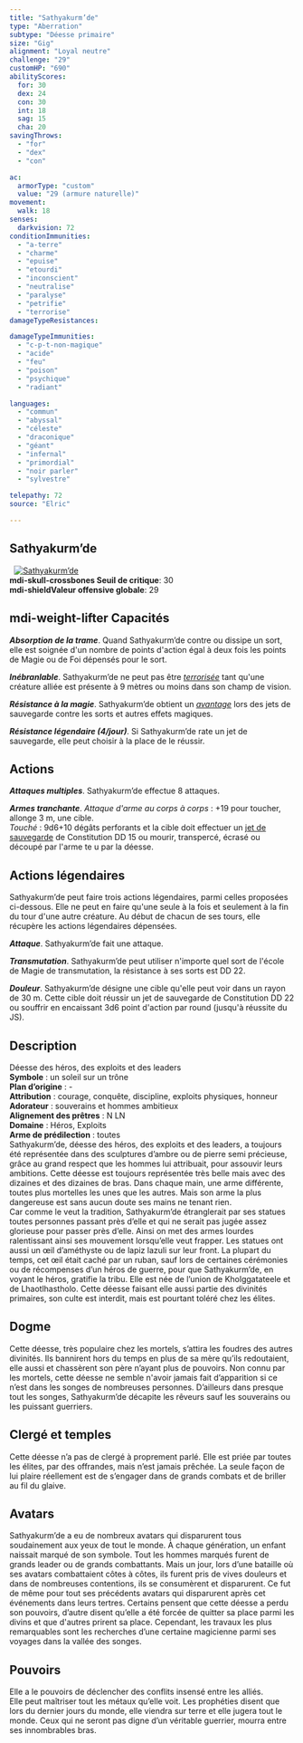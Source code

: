 ```yaml
---
title: "Sathyakurm’de"
type: "Aberration"
subtype: "Déesse primaire"
size: "Gig"
alignment: "Loyal neutre"
challenge: "29"
customHP: "690"
abilityScores:
  for: 30
  dex: 24
  con: 30
  int: 18
  sag: 15
  cha: 20
savingThrows:
  - "for"
  - "dex"
  - "con"

ac:
  armorType: "custom"
  value: "29 (armure naturelle)"
movement:
  walk: 18
senses:
  darkvision: 72
conditionImmunities:
  - "a-terre"
  - "charme"
  - "epuise"
  - "etourdi"
  - "inconscient"
  - "neutralise"
  - "paralyse"
  - "petrifie"
  - "terrorise"
damageTypeResistances:

damageTypeImmunities:
  - "c-p-t-non-magique"
  - "acide"
  - "feu"
  - "poison"
  - "psychique"
  - "radiant"

languages:
  - "commun"
  - "abyssal"
  - "céleste"
  - "draconique"
  - "géant"
  - "infernal"
  - "primordial"
  - "noir parler"
  - "sylvestre"

telepathy: 72
source: "Elric"        

---
```

## Sathyakurm’de
&nbsp;
[![Sathyakurm’de](https://www.douaratil.fr/illustrations/aberration/sathyakurmdem.png)](https://www.douaratil.fr/illustrations/aberration/sathyakurmde.jpg)   
**<v-icon>mdi-skull-crossbones</v-icon> Seuil de critique**: 30            
**<v-icon>mdi-shield</v-icon>Valeur offensive globale**: 29     
## <v-icon>mdi-weight-lifter</v-icon> Capacités
_**Absorption de la trame**_. Quand Sathyakurm’de contre ou dissipe un sort, elle est soignée d'un nombre de points d'action égal à deux fois les points de Magie ou de Foi dépensés pour le sort.  

_**Inébranlable**_. Sathyakurm’de ne peut pas être [_terrorisée_](/gerer-la-sante-du-personnage/#terrorise) tant qu'une créature alliée est présente à 9 mètres ou moins dans son champ de vision.  

_**Résistance à la magie**_. Sathyakurm’de obtient un [_avantage_](/utiliser-les-caracteristiques/#avantage-et-desavantage) lors des jets de sauvegarde contre les sorts et autres effets magiques.  

_**Résistance légendaire (4/jour)**_. Si Sathyakurm’de rate un jet de sauvegarde, elle peut choisir à la place de le réussir.

## Actions
_**Attaques multiples**_. Sathyakurm’de effectue 8 attaques.  

_**Armes tranchante**_. _Attaque d'arme au corps à corps_ : +19 pour toucher, allonge 3 m, une cible.  
_Touché_ : 9d6+10 dégâts perforants et la cible doit effectuer un [jet de sauvegarde](/utiliser-les-caracteristiques/#jets-de-sauvegarde) de Constitution DD 15 ou mourir, transpercé, écrasé ou découpé par l'arme te u par la déesse.  


## Actions légendaires
Sathyakurm’de peut faire trois actions légendaires, parmi celles proposées ci-dessous. Elle ne peut en faire qu'une seule à la fois et seulement à la fin du tour d'une autre créature. Au début de chacun de ses tours, elle récupère les actions légendaires dépensées.

_**Attaque**_. Sathyakurm’de fait une attaque.

_**Transmutation**_. Sathyakurm’de peut utiliser n'importe quel sort de l'école de Magie de transmutation, la résistance à ses sorts est DD 22.

_**Douleur**_. Sathyakurm’de désigne une cible qu'elle peut voir dans un rayon de 30 m. Cette cible doit réussir un jet de sauvegarde de Constitution DD 22 ou souffrir en encaissant 3d6 point d'action par round (jusqu'à réussite du JS).

## Description  
Déesse des héros, des exploits et des leaders   
**Symbole** : un soleil sur un trône   
**Plan d’origine** : -  
**Attribution** : courage, conquête, discipline, exploits physiques, honneur  
**Adorateur** : souverains et hommes ambitieux   
**Alignement des prêtres** : N LN  
**Domaine** : Héros, Exploits  
**Arme de prédilection** : toutes  
Sathyakurm’de, déesse des héros, des exploits et des leaders, a toujours été représentée dans des sculptures d’ambre ou de pierre semi précieuse, grâce au grand respect que les hommes lui attribuait, pour assouvir leurs ambitions. Cette déesse est toujours représentée très belle mais avec des dizaines et des dizaines de bras. Dans chaque main, une arme différente, toutes plus mortelles les unes que les autres. Mais son arme la plus dangereuse est sans aucun doute ses mains ne tenant rien.   
Car comme le veut la tradition, Sathyakurm’de étranglerait par ses statues toutes personnes passant près d’elle et qui ne serait pas jugée assez glorieuse pour passer près d’elle. Ainsi on met des armes lourdes ralentissant ainsi ses mouvement lorsqu’elle veut frapper. Les statues ont aussi un œil d’améthyste ou de lapiz lazuli sur leur front. La plupart du temps, cet œil était caché par un ruban, sauf lors de certaines cérémonies ou de récompenses d’un héros de guerre, pour que Sathyakurm’de, en voyant le héros, gratifie la tribu. Elle est née de l’union de Kholggatateele et de Lhaotlhastholo. Cette déesse faisant elle aussi partie des divinités primaires, son culte est interdit, mais est pourtant toléré chez les élites.

## Dogme  
Cette déesse, très populaire chez les mortels, s’attira les foudres des autres divinités. Ils bannirent hors du temps en plus de sa mère qu’ils redoutaient, elle aussi et chassèrent son père n’ayant plus de pouvoirs. Non connu par les mortels, cette déesse ne semble n'avoir jamais fait d’apparition si ce n’est dans les songes de nombreuses  personnes. D’ailleurs dans presque tout les songes, Sathyakurm’de décapite les rêveurs sauf les souverains ou les puissant guerriers.


## Clergé et temples  
Cette déesse n’a pas de clergé à proprement parlé. Elle est priée par toutes les élites, par des offrandes, mais n’est jamais prêchée. La seule façon de lui plaire réellement est de s’engager dans de grands combats et de briller au fil du glaive.


## Avatars  
Sathyakurm’de a eu de nombreux avatars qui disparurent tous soudainement aux yeux de tout le monde. À chaque génération, un enfant naissait marqué de son symbole. Tout les hommes marqués furent de grands leader ou de grands combattants. Mais un jour, lors d’une bataille où ses avatars combattaient côtes à côtes, ils furent pris de vives douleurs et dans de nombreuses contentions, ils se consumèrent et disparurent. Ce fut de même pour tout ses précédents avatars qui disparurent après cet événements dans leurs tertres. Certains pensent que cette déesse a perdu son pouvoirs, d’autre disent qu’elle a été forcée de quitter sa place parmi les divins et que d'autres prirent sa place. Cependant, les travaux les plus remarquables sont les recherches d’une certaine magicienne parmi ses voyages dans la vallée des songes.

## Pouvoirs  
Elle a le pouvoirs de déclencher des conflits insensé entre les alliés.  
Elle peut maîtriser tout les métaux qu’elle voit.
Les prophéties disent que lors du dernier jours du monde, elle viendra sur terre et elle jugera tout le monde. Ceux qui ne seront pas digne d’un véritable guerrier, mourra entre ses innombrables bras.  
